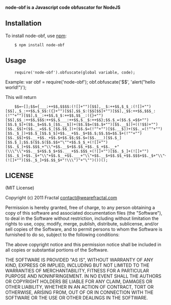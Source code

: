 **node-obf is a Javascript code obfuscator for NodeJS**

## Installation
    
To install node-obf, use [npm](http://github.com/isaacs/npm):

        $ npm install node-obf

## Usage

        require('node-obf').obfuscate(global variable, code);

Example:
        var obf = require('node-obf');
        obf.obfuscate('$$', 'alert("hello world!")');

This will return

        $$=~[];$$={___:++$$,$$$$:(![]+"")[$$],__$:++$$,$_$_:(![]+"")[$$],_$_:++$$,$_$$:({}+"")[$$],$$_$:($$[$$]+"")[$$],_$$:++$$,$$$_:(!""+"")[$$],$__:++$$,$_$:++$$,$$__:({}+"")[$$],$$_:++$$,$$$:++$$,$___:++$$,$__$:++$$};$$.$_=($$.$_=$$+"")[$$.$_$]+($$._$=$$.$_[$$.__$])+($$.$$=($$.$+"")[$$.__$])+((!$$)+"")[$$._$$]+($$.__=$$.$_[$$.$$_])+($$.$=(!""+"")[$$.__$])+($$._=(!""+"")[$$._$_])+$$.$_[$$.$_$]+$$.__+$$._$+$$.$;$$.$$=$$.$+(!""+"")[$$._$$]+$$.__+$$._+$$.$+$$.$$;$$.$=($$.___)[$$.$_][$$.$_];$$.$($$.$($$.$$+"\""+$$.$_$_+(![]+"")[$$._$_]+$$.$$$_+"\\"+$$.__$+$$.$$_+$$._$_+$$.__+"(\\\"\\"+$$.__$+$$.$_$+$$.___+$$.$$$_+(![]+"")[$$._$_]+(![]+"")[$$._$_]+$$._$+"\\"+$$.$__+$$.___+"\\"+$$.__$+$$.$$_+$$.$$$+$$._$+"\\"+$$.__$+$$.$$_+$$._$_+(![]+"")[$$._$_]+$$.$$_$+"!\\\")"+"\"")())();

## LICENSE

(MIT License)

Copyright (c) 2011 Fractal <contact@wearefractal.com>

Permission is hereby granted, free of charge, to any person obtaining
a copy of this software and associated documentation files (the
"Software"), to deal in the Software without restriction, including
without limitation the rights to use, copy, modify, merge, publish,
distribute, sublicense, and/or sell copies of the Software, and to
permit persons to whom the Software is furnished to do so, subject to
the following conditions:

The above copyright notice and this permission notice shall be
included in all copies or substantial portions of the Software.

THE SOFTWARE IS PROVIDED "AS IS", WITHOUT WARRANTY OF ANY KIND,
EXPRESS OR IMPLIED, INCLUDING BUT NOT LIMITED TO THE WARRANTIES OF
MERCHANTABILITY, FITNESS FOR A PARTICULAR PURPOSE AND
NONINFRINGEMENT. IN NO EVENT SHALL THE AUTHORS OR COPYRIGHT HOLDERS BE
LIABLE FOR ANY CLAIM, DAMAGES OR OTHER LIABILITY, WHETHER IN AN ACTION
OF CONTRACT, TORT OR OTHERWISE, ARISING FROM, OUT OF OR IN CONNECTION
WITH THE SOFTWARE OR THE USE OR OTHER DEALINGS IN THE SOFTWARE.
